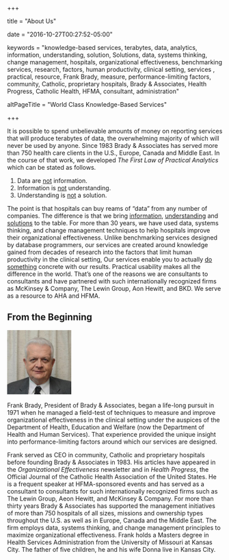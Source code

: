 +++

title = "About Us"

date = "2016-10-27T00:27:52-05:00"

keywords = "knowledge-based services, terabytes, data, analytics, information, understanding, solution, Solutions, data, systems thinking, change management, hospitals, organizational effectiveness, benchmarking services, research, factors, human productivity, clinical setting, services , practical, resource, Frank Brady, measure, performance-limiting factors, community, Catholic, proprietary hospitals, Brady & Associates, Health Progress, Catholic Health, HFMA, consultant, administration"

altPageTitle = "World Class Knowledge-Based Services"

+++

It is possible to spend unbelievable amounts of money on reporting services that will produce terabytes of data, the overwhelming majority of which will never be used by anyone. Since 1983 Brady & Associates has served more than 750 health care clients in the U.S., Europe, Canada and Middle East. In the course of that work, we developed _The First Law of Practical Analytics_ which can be stated as follows.

1. Data are <u>not</u> information. 
2. Information is <u>not</u> understanding. 
3. Understanding is <u>not</u> a solution.

The point is that hospitals can buy reams of “data” from any number of companies. The difference is that we bring <u>information</u>, <u>understanding</u> and <u>solutions</u> to the table. For more than 30 years, we have used data, systems thinking, and change management techniques to help hospitals improve their organizational effectiveness. Unlike benchmarking services designed by database programmers, our services are created around knowledge gained from decades of research into the factors that limit human productivity in the clinical setting, Our services enable you to actually <u>do something</u> concrete with our results. Practical usability makes all the difference in the world. That’s one of the reasons we are consultants to consultants and have partnered with such internationally recognized firms as McKinsey & Company, The Lewin Group, Aon Hewitt, and BKD. We serve as a resource to AHA and HFMA.

## From the Beginning

<img class="img-left" src="/img/frank_brady-brady_associates_president_hospital_benchmark.jpg" alt="Frank Brady, Brady & Associates President" />

Frank Brady, President of Brady & Associates, began a life-long pursuit in 1971 when he managed a field-test of techniques to measure and improve organizational effectiveness in the clinical setting under the auspices of the Department of Health, Education and Welfare (now the Department of Health and Human Services). That experience provided the unique insight into performance-limiting factors around which our services are designed.

Frank served as CEO in community, Catholic and proprietary hospitals before founding Brady & Associates in 1983. His articles have appeared in the _Organizational Effectiveness_ newsletter and in _Health Progress_, the Official Journal of the Catholic Health Association of the United States. He is a frequent speaker at HFMA-sponsored events and has served as a consultant to consultants for such internationally recognized firms such as The Lewin Group, Aeon Hewitt, and McKinsey & Company. For more than thirty years Brady & Associates has supported the management initiatives of more than 750 hospitals of all sizes, missions and ownership types throughout the U.S. as well as in Europe, Canada and the Middle East. The firm employs data, systems thinking, and change management principles to maximize organizational effectiveness. Frank holds a Masters degree in Health Services Administration from the University of Missouri at Kansas City. The father of five children, he and his wife Donna live in Kansas City.
